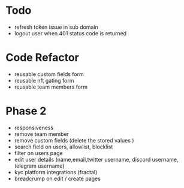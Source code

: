 # Todo

-   refresh token issue in sub domain
-   logout user when 401 status code is returned

# Code Refactor

-   reusable custom fields form
-   reusable nft gating form
-   reusable team members form

# Phase 2

-   responsiveness
-   remove team member
-   remove custom fields (delete the stored values )
-   search field on users, allowlist, blocklist
-   filter on users page
-   edit user details (name,email,twitter username, discord username, telegram username)
-   kyc platform integrations (fractal)
-   breadcrump on edit / create pages
